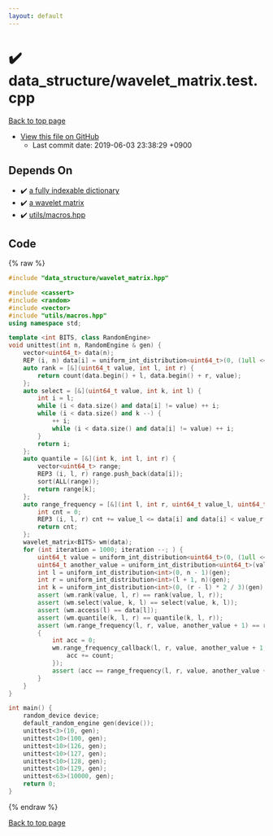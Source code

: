 ```yaml
---
layout: default
---
```


<!-- mathjax config similar to math.stackexchange -->
<script type="text/javascript" async
  src="https://cdnjs.cloudflare.com/ajax/libs/mathjax/2.7.5/MathJax.js?config=TeX-MML-AM_CHTML">
</script>
<script type="text/x-mathjax-config">
  MathJax.Hub.Config({
    TeX: { equationNumbers: { autoNumber: "AMS" }},
    tex2jax: {
      inlineMath: [ ['$','$'] ],
      processEscapes: true
    },
    "HTML-CSS": { matchFontHeight: false },
    displayAlign: "left",
    displayIndent: "2em"
  });
</script>

<script type="text/javascript" src="https://cdnjs.cloudflare.com/ajax/libs/jquery/3.4.1/jquery.min.js"></script>
<script src="https://cdn.jsdelivr.net/npm/jquery-balloon-js@1.1.2/jquery.balloon.min.js" integrity="sha256-ZEYs9VrgAeNuPvs15E39OsyOJaIkXEEt10fzxJ20+2I=" crossorigin="anonymous"></script>
<script type="text/javascript" src="../../assets/js/copy-button.js"></script>
<link rel="stylesheet" href="../../assets/css/copy-button.css" />


# :heavy_check_mark: data_structure/wavelet_matrix.test.cpp
<a href="../../index.html">Back to top page</a>

* <a href="{{ site.github.repository_url }}/blob/master/data_structure/wavelet_matrix.test.cpp">View this file on GitHub</a>
    - Last commit date: 2019-06-03 23:38:29 +0900




## Depends On
* :heavy_check_mark: <a href="../../library/data_structure/fully_indexable_dictionary.hpp.html">a fully indexable dictionary</a>
* :heavy_check_mark: <a href="../../library/data_structure/wavelet_matrix.hpp.html">a wavelet matrix</a>
* :heavy_check_mark: <a href="../../library/utils/macros.hpp.html">utils/macros.hpp</a>


## Code
{% raw %}
```cpp
#include "data_structure/wavelet_matrix.hpp"

#include <cassert>
#include <random>
#include <vector>
#include "utils/macros.hpp"
using namespace std;

template <int BITS, class RandomEngine>
void unittest(int n, RandomEngine & gen) {
    vector<uint64_t> data(n);
    REP (i, n) data[i] = uniform_int_distribution<uint64_t>(0, (1ull << BITS) - 1)(gen);
    auto rank = [&](uint64_t value, int l, int r) {
        return count(data.begin() + l, data.begin() + r, value);
    };
    auto select = [&](uint64_t value, int k, int l) {
        int i = l;
        while (i < data.size() and data[i] != value) ++ i;
        while (i < data.size() and k --) {
            ++ i;
            while (i < data.size() and data[i] != value) ++ i;
        }
        return i;
    };
    auto quantile = [&](int k, int l, int r) {
        vector<uint64_t> range;
        REP3 (i, l, r) range.push_back(data[i]);
        sort(ALL(range));
        return range[k];
    };
    auto range_frequency = [&](int l, int r, uint64_t value_l, uint64_t value_r) {
        int cnt = 0;
        REP3 (i, l, r) cnt += value_l <= data[i] and data[i] < value_r;
        return cnt;
    };
    wavelet_matrix<BITS> wm(data);
    for (int iteration = 1000; iteration --; ) {
        uint64_t value = uniform_int_distribution<uint64_t>(0, (1ull << BITS) - 1)(gen);
        uint64_t another_value = uniform_int_distribution<uint64_t>(value, (1ull << BITS) - 1)(gen);
        int l = uniform_int_distribution<int>(0, n - 1)(gen);
        int r = uniform_int_distribution<int>(l + 1, n)(gen);
        int k = uniform_int_distribution<int>(0, (r - l) * 2 / 3)(gen);
        assert (wm.rank(value, l, r) == rank(value, l, r));
        assert (wm.select(value, k, l) == select(value, k, l));
        assert (wm.access(l) == data[l]);
        assert (wm.quantile(k, l, r) == quantile(k, l, r));
        assert (wm.range_frequency(l, r, value, another_value + 1) == range_frequency(l, r, value, another_value + 1));
        {
            int acc = 0;
            wm.range_frequency_callback(l, r, value, another_value + 1, [&](uint64_t value, int count) {
                acc += count;
            });
            assert (acc == range_frequency(l, r, value, another_value + 1));
        }
    }
}

int main() {
    random_device device;
    default_random_engine gen(device());
    unittest<3>(10, gen);
    unittest<10>(100, gen);
    unittest<10>(126, gen);
    unittest<10>(127, gen);
    unittest<10>(128, gen);
    unittest<10>(129, gen);
    unittest<63>(10000, gen);
    return 0;
}

```
{% endraw %}

<a href="../../index.html">Back to top page</a>

